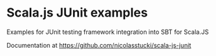 # Scala.js JUnit examples
Examples for JUnit testing framework integration into SBT for Scala.JS

Documentation at https://github.com/nicolasstucki/scala-js-junit
